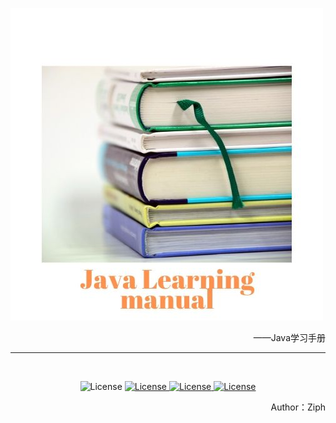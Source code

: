 ![logo](media/logo.jpg)
<p align="right">——Java学习手册</p>
<hr/>
<br />
<p align="center">
		<img src="https://img.shields.io/badge/Language-Java-green" alt="License">
  <a href="">
		<img src="https://img.shields.io/badge/WeChat-apeng0418-lightgrey.svg" alt="License">
	</a>
  <a href="https://blog.csdn.net/weixin_44170221">
		<img src="https://img.shields.io/badge/ToolBar-码工具-blue.svg" alt="License">
	</a>
	<a href="https://blog.csdn.net/weixin_44170221">
		<img src="https://img.shields.io/badge/CSDN-@Ziph-red.svg" alt="License">
	</a>
</p>






<p align="right">Author：Ziph</p>

